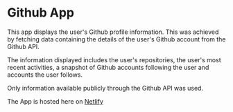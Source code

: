 # Github App

This app displays the user's Github profile information. This was achieved by fetching data containing the details of the user's Github account from the Github API.

The information displayed includes the user's repositories, the user's most recent activities, a snapshot of Github accounts following the user and accounts the user follows.

Only information available publicly through the Github API was used.

The App is hosted here on [Netlify](https://sparkling-starship-a8100b.netlify.app)
